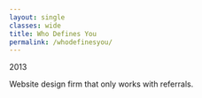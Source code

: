 ```yaml
---
layout: single
classes: wide
title: Who Defines You
permalink: /whodefinesyou/
---
```

2013

Website design firm that only works with referrals.